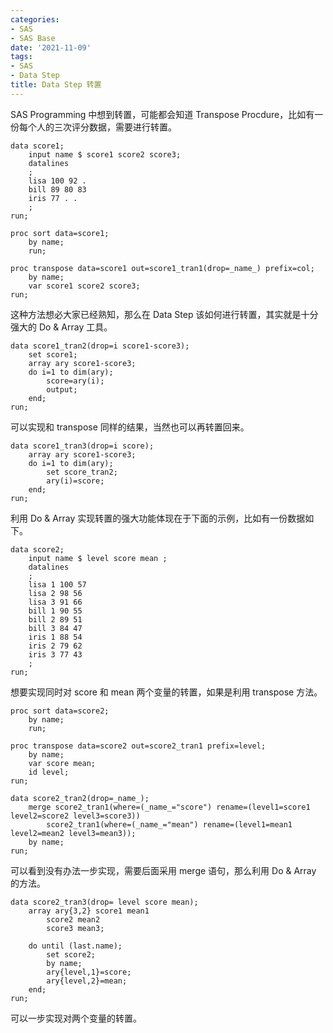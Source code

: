 ```yaml
---
categories:
- SAS
- SAS Base
date: '2021-11-09'
tags:
- SAS
- Data Step
title: Data Step 转置
---
```



SAS Programming 中想到转置，可能都会知道 Transpose Procdure，比如有一份每个人的三次评分数据，需要进行转置。

```
data score1;
	input name $ score1 score2 score3;
	datalines
	;
	lisa 100 92 .
	bill 89 80 83
	iris 77 . .
	;
run;

proc sort data=score1;
	by name;
	run;

proc transpose data=score1 out=score1_tran1(drop=_name_) prefix=col;
	by name;
	var score1 score2 score3;
run;

```

这种方法想必大家已经熟知，那么在 Data Step 该如何进行转置，其实就是十分强大的 Do & Array 工具。

```
data score1_tran2(drop=i score1-score3);
	set score1;
	array ary score1-score3;
	do i=1 to dim(ary);
		score=ary(i);
		output;
	end;
run;
```

可以实现和 transpose 同样的结果，当然也可以再转置回来。

```
data score1_tran3(drop=i score);
	array ary score1-score3;
	do i=1 to dim(ary);
		set score_tran2;
		ary(i)=score;
	end;
run;
```

利用 Do & Array 实现转置的强大功能体现在于下面的示例，比如有一份数据如下。

```
data score2;
	input name $ level score mean ;
	datalines
	;
	lisa 1 100 57
	lisa 2 98 56
	lisa 3 91 66
	bill 1 90 55
	bill 2 89 51
	bill 3 84 47
	iris 1 88 54
	iris 2 79 62
	iris 3 77 43
	;
run;
```

想要实现同时对 score 和 mean 两个变量的转置，如果是利用 transpose 方法。

```
proc sort data=score2;
	by name;
	run;

proc transpose data=score2 out=score2_tran1 prefix=level;
    by name;
    var score mean;
    id level;
run;

data score2_tran2(drop=_name_);
    merge score2_tran1(where=(_name_="score") rename=(level1=score1 level2=score2 level3=score3))
        score2_tran1(where=(_name_="mean") rename=(level1=mean1 level2=mean2 level3=mean3));
    by name;
run;
```

可以看到没有办法一步实现，需要后面采用 merge 语句，那么利用 Do & Array 的方法。

```
data score2_tran3(drop= level score mean);
    array ary{3,2} score1 mean1
        score2 mean2
        score3 mean3;

    do until (last.name);
        set score2;
        by name;
        ary{level,1}=score;
        ary{level,2}=mean;
    end;
run;
```

可以一步实现对两个变量的转置。
